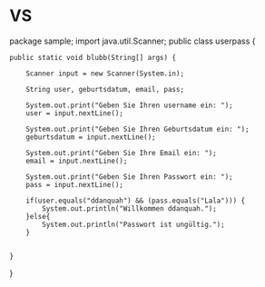 # VS
package sample;
import java.util.Scanner;
public class userpass {

    public static void blubb(String[] args) {

        Scanner input = new Scanner(System.in);

        String user, geburtsdatum, email, pass;

        System.out.print("Geben Sie Ihren username ein: ");
        user = input.nextLine();

        System.out.print("Geben Sie Ihren Geburtsdatum ein: ");
        geburtsdatum = input.nextLine();

        System.out.print("Geben Sie Ihre Email ein: ");
        email = input.nextLine();

        System.out.print("Geben Sie Ihren Passwort ein: ");
        pass = input.nextLine();

        if(user.equals("ddanquah") && (pass.equals("Lala"))) {
            System.out.println("Willkommen ddanquah.");
        }else{
            System.out.println("Passwort ist ungültig.");
        }


    }
}
